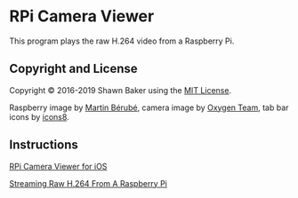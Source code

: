 # RPi Camera Viewer

This program plays the raw H.264 video from a Raspberry Pi.

## Copyright and License

Copyright &copy; 2016-2019 Shawn Baker using the [MIT License](https://opensource.org/licenses/MIT).

Raspberry image by [Martin Bérubé](http://www.how-to-draw-funny-cartoons.com),
camera image by [Oxygen Team](http://www.oxygen-icons.org),
tab bar icons by [icons8](https://icons8.com).

## Instructions

[RPi Camera Viewer for iOS](http://frozen.ca/rpi-camera-viewer-for-ios/)

[Streaming Raw H.264 From A Raspberry Pi](http://frozen.ca/streaming-raw-h-264-from-a-raspberry-pi)
